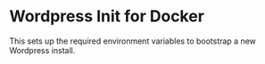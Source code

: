 # Wordpress Init for Docker

This sets up the required environment variables to bootstrap a new Wordpress install.
